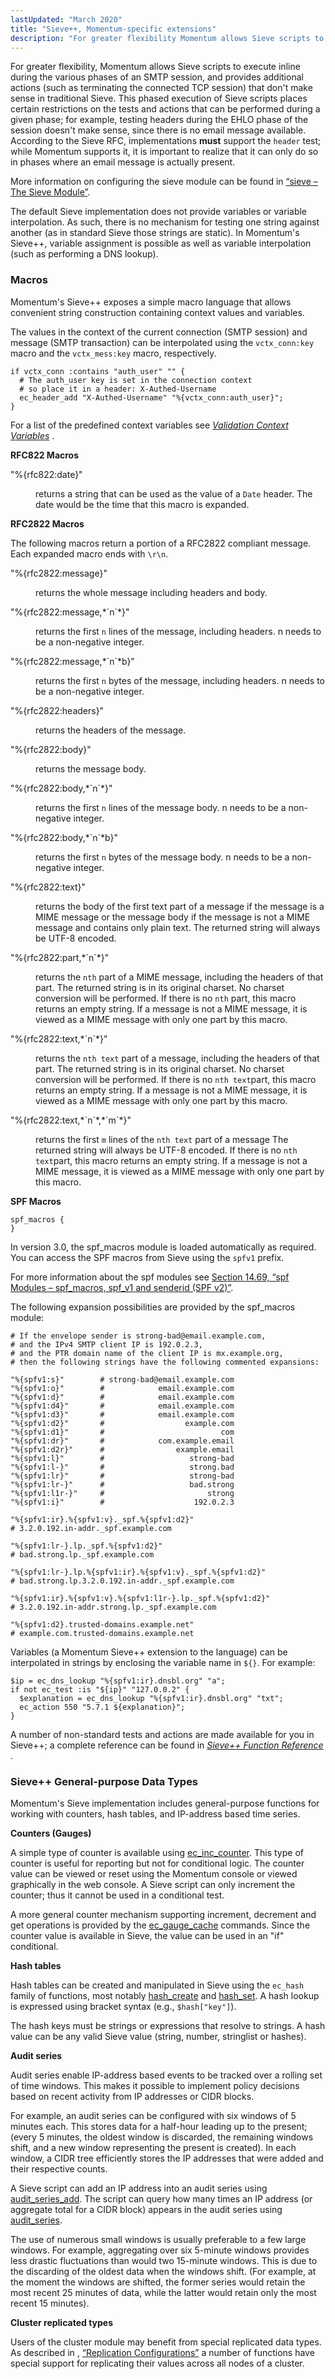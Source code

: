```yaml
---
lastUpdated: "March 2020"
title: "Sieve++, Momentum-specific extensions"
description: "For greater flexibility Momentum allows Sieve scripts to execute inline during the various phases of an SMTP session and provides additional actions such as terminating the connected TCP session that don't make sense in traditional Sieve This phased execution of Sieve scripts places certain restrictions on the tests and actions..."
---
```


For greater flexibility, Momentum allows Sieve scripts to execute inline during the various phases of an SMTP session, and provides additional actions (such as terminating the connected TCP session) that don't make sense in traditional Sieve. This phased execution of Sieve scripts places certain restrictions on the tests and actions that can be performed during a given phase; for example, testing headers during the EHLO phase of the session doesn't make sense, since there is no email message available. According to the Sieve RFC, implementations **must** support the `header` test; while Momentum supports it, it is important to realize that it can only do so in phases where an email message is actually present.

More information on configuring the sieve module can be found in [“sieve – The Sieve Module”](/momentum/3/3-reference/modules-sieve).

The default Sieve implementation does not provide variables or variable interpolation. As such, there is no mechanism for testing one string against another (as in standard Sieve those strings are static). In Momentum's Sieve++, variable assignment is possible as well as variable interpolation (such as performing a DNS lookup).

### <a name="idp4495600"></a> Macros

Momentum's Sieve++ exposes a simple macro language that allows convenient string construction containing context values and variables.

The values in the context of the current connection (SMTP session) and message (SMTP transaction) can be interpolated using the `vctx_conn:key` macro and the `vctx_mess:key` macro, respectively.

```
if vctx_conn :contains "auth_user" "" {
  # The auth_user key is set in the connection context
  # so place it in a header: X-Authed-Username
  ec_header_add "X-Authed-Username" "%{vctx_conn:auth_user}";
}
```

For a list of the predefined context variables see [*Validation Context Variables*](/momentum/3/3-reference/3-reference-policy-context-variables) .

**<a name="idp4500608"></a> RFC822 Macros**

<dl class="variablelist">

<dt>"%{rfc822:date}"</dt>

<dd>

returns a string that can be used as the value of a `Date` header. The date would be the time that this macro is expanded.

</dd>

</dl>

**<a name="idp4503968"></a> RFC2822 Macros**

The following macros return a portion of a RFC2822 compliant message. Each expanded macro ends with `\r\n`.

<dl class="variablelist">

<dt>"%{rfc2822:message}"</dt>

<dd>

returns the whole message including headers and body.

</dd>

<dt>"%{rfc2822:message,*`n`*}"</dt>

<dd>

returns the first `n` lines of the message, including headers. n needs to be a non-negative integer.

</dd>

<dt>"%{rfc2822:message,*`n`*b}"</dt>

<dd>

returns the first `n` bytes of the message, including headers. n needs to be a non-negative integer.

</dd>

<dt>"%{rfc2822:headers}"</dt>

<dd>

returns the headers of the message.

</dd>

<dt>"%{rfc2822:body}"</dt>

<dd>

returns the message body.

</dd>

<dt>"%{rfc2822:body,*`n`*}"</dt>

<dd>

returns the first `n` lines of the message body. n needs to be a non-negative integer.

</dd>

<dt>"%{rfc2822:body,*`n`*b}"</dt>

<dd>

returns the first `n` bytes of the message body. n needs to be a non-negative integer.

</dd>

<dt>"%{rfc2822:text}"</dt>

<dd>

returns the body of the first text part of a message if the message is a MIME message or the message body if the message is not a MIME message and contains only plain text. The returned string will always be UTF-8 encoded.

</dd>

<dt>"%{rfc2822:part,*`n`*}"</dt>

<dd>

returns the `nth` part of a MIME message, including the headers of that part. The returned string is in its original charset. No charset conversion will be performed. If there is no `nth` part, this macro returns an empty string. If a message is not a MIME message, it is viewed as a MIME message with only one part by this macro.

</dd>

<dt>"%{rfc2822:text,*`n`*}"</dt>

<dd>

returns the `nth text` part of a message, including the headers of that part. The returned string is in its original charset. No charset conversion will be performed. If there is no `nth text`part, this macro returns an empty string. If a message is not a MIME message, it is viewed as a MIME message with only one part by this macro.

</dd>

<dt>"%{rfc2822:text,*`n`*,*`m`*}"</dt>

<dd>

returns the first `m` lines of the `nth text` part of a message The returned string will always be UTF-8 encoded. If there is no `nth text`part, this macro returns an empty string. If a message is not a MIME message, it is viewed as a MIME message with only one part by this macro.

</dd>

</dl>

**<a name="idp4533920"></a> SPF Macros**
```
spf_macros {
}
```

In version 3.0, the spf_macros module is loaded automatically as required. You can access the SPF macros from Sieve using the `spfv1` prefix.

For more information about the spf modules see [Section 14.69, “spf Modules – spf_macros, spf_v1 and senderid (SPF v2)”](modules.spf "14.69. spf Modules – spf_macros, spf_v1 and senderid (SPF v2)").

The following expansion possibilities are provided by the spf_macros module:

```
# If the envelope sender is strong-bad@email.example.com,
# and the IPv4 SMTP client IP is 192.0.2.3,
# and the PTR domain name of the client IP is mx.example.org,
# then the following strings have the following commented expansions:

"%{spfv1:s}"        # strong-bad@email.example.com
"%{spfv1:o}"        #            email.example.com
"%{spfv1:d}"        #            email.example.com
"%{spfv1:d4}"       #            email.example.com
"%{spfv1:d3}"       #            email.example.com
"%{spfv1:d2}"       #                  example.com
"%{spfv1:d1}"       #                          com
"%{spfv1:dr}"       #            com.example.email
"%{spfv1:d2r}"      #                example.email
"%{spfv1:l}"        #                   strong-bad
"%{spfv1:l-}"       #                   strong.bad
"%{spfv1:lr}"       #                   strong-bad
"%{spfv1:lr-}"      #                   bad.strong
"%{spfv1:l1r-}"     #                       strong
"%{spfv1:i}"        #                    192.0.2.3

"%{spfv1:ir}.%{spfv1:v}._spf.%{spfv1:d2}"
# 3.2.0.192.in-addr._spf.example.com

"%{spfv1:lr-}.lp._spf.%{spfv1:d2}"
# bad.strong.lp._spf.example.com

"%{spfv1:lr-}.lp.%{spfv1:ir}.%{spfv1:v}._spf.%{spfv1:d2}"
# bad.strong.lp.3.2.0.192.in-addr._spf.example.com

"%{spfv1:ir}.%{spfv1:v}.%{spfv1:l1r-}.lp._spf.%{spfv1:d2}"
# 3.2.0.192.in-addr.strong.lp._spf.example.com

"%{spfv1:d2}.trusted-domains.example.net"
# example.com.trusted-domains.example.net
```

Variables (a Momentum Sieve++ extension to the language) can be interpolated in strings by enclosing the variable name in `${}`. For example:

```
$ip = ec_dns_lookup "%{spfv1:ir}.dnsbl.org" "a";
if not ec_test :is "${ip}" "127.0.0.2" {
  $explanation = ec_dns_lookup "%{spfv1:ir}.dnsbl.org" "txt";
  ec_action 550 "5.7.1 ${explanation}";
}
```

A number of non-standard tests and actions are made available for you in Sieve++; a complete reference can be found in [*Sieve++ Function Reference*](/momentum/3/3-reference/sieve-ref-3) .

### <a name="idp4545072"></a> Sieve++ General-purpose Data Types

Momentum's Sieve implementation includes general-purpose functions for working with counters, hash tables, and IP-address based time series.

**<a name="idp4546720"></a> Counters (Gauges)**

A simple type of counter is available using [ec_inc_counter](/momentum/3/3-reference/sieve-ref-ec-inc-counter). This type of counter is useful for reporting but not for conditional logic. The counter value can be viewed or reset using the Momentum console or viewed graphically in the web console. A Sieve script can only increment the counter; thus it cannot be used in a conditional test.

A more general counter mechanism supporting increment, decrement and get operations is provided by the [ec_gauge_cache](/momentum/3/3-reference/sieve-ref-ec-gauge-cache) commands. Since the counter value is available in Sieve, the value can be used in an "if" conditional.

**<a name="idp4549696"></a> Hash tables**

Hash tables can be created and manipulated in Sieve using the `ec_hash` family of functions, most notably [hash_create](/momentum/3/3-reference/sieve-ref-hash-create) and [hash_set](/momentum/3/3-reference/sieve-ref-hash-set). A hash lookup is expressed using bracket syntax (e.g., `$hash["key"]`).

The hash keys must be strings or expressions that resolve to strings. A hash value can be any valid Sieve value (string, number, stringlist or hashes).

**<a name="sieve.ectypes_audit_series"></a> Audit series**

Audit series enable IP-address based events to be tracked over a rolling set of time windows. This makes it possible to implement policy decisions based on recent activity from IP addresses or CIDR blocks.

For example, an audit series can be configured with six windows of 5 minutes each. This stores data for a half-hour leading up to the present; (every 5 minutes, the oldest window is discarded, the remaining windows shift, and a new window representing the present is created). In each window, a CIDR tree efficiently stores the IP addresses that were added and their respective counts.

A Sieve script can add an IP address into an audit series using [audit_series_add](/momentum/3/3-reference/sieve-ref-audit-series-add). The script can query how many times an IP address (or aggregate total for a CIDR block) appears in the audit series using [audit_series](/momentum/3/3-reference/sieve-ref-audit-series).

The use of numerous small windows is usually preferable to a few large windows. For example, aggregating over six 5-minute windows provides less drastic fluctuations than would two 15-minute windows. This is due to the discarding of the oldest data when the windows shift. (For example, at the moment the windows are shifted, the former series would retain the most recent 25 minutes of data, while the latter would retain only the most recent 15 minutes).

**<a name="idp4558352"></a> Cluster replicated types**

Users of the cluster module may benefit from special replicated data types. As described in , [“Replication Configurations”](/momentum/3/3-reference/3-reference-cluster-config-replication#cluster.replication.features) a number of functions have special support for replicating their values across all nodes of a cluster.